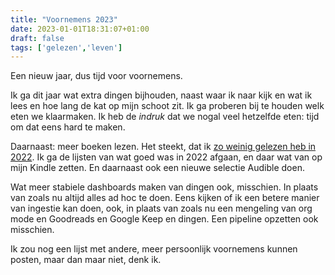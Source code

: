 ```yaml
---
title: "Voornemens 2023"
date: 2023-01-01T18:31:07+01:00
draft: false
tags: ['gelezen','leven']
---
```


Een nieuw jaar, dus tijd voor voornemens. 

Ik ga dit jaar wat extra dingen bijhouden, naast waar ik naar kijk en wat ik lees en hoe lang de kat op mijn schoot zit. Ik ga proberen bij te houden welk eten we klaarmaken. Ik heb de _indruk_ dat we nogal veel hetzelfde eten: tijd om dat eens hard te maken. 

Daarnaast: meer boeken lezen. Het steekt, dat ik <a href="../../gelezen/2022gelezen">zo weinig gelezen heb in 2022</a>. Ik ga de lijsten van wat goed was in 2022 afgaan, en daar wat van op mijn Kindle zetten. En daarnaast ook een nieuwe selectie Audible doen. 

Wat meer stabiele dashboards maken van dingen ook, misschien. In plaats van zoals nu altijd alles ad hoc te doen. Eens kijken of ik een betere manier van ingestie kan doen, ook, in plaats van zoals nu een mengeling van org mode en Goodreads en Google Keep en dingen. Een pipeline opzetten ook misschien. 

Ik zou nog een lijst met andere, meer persoonlijk voornemens kunnen posten, maar dan maar niet, denk ik. 